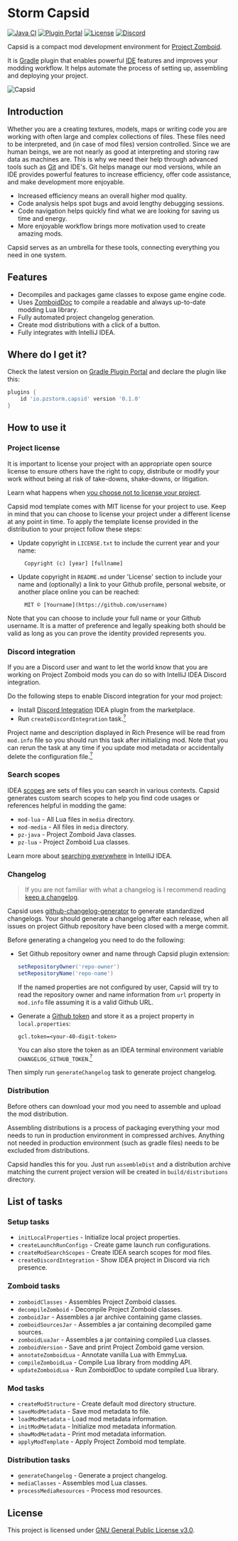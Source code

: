 # Storm Capsid

[![Java CI](https://github.com/pzstorm/capsid/actions/workflows/java-ci.yaml/badge.svg?branch=dev)](https://github.com/pzstorm/capsid/actions/workflows/java-ci.yaml) [![Plugin Portal](https://img.shields.io/maven-metadata/v?label=plugin&color=blue&logo=gradle&metadataUrl=https://plugins.gradle.org/m2/io/pzstorm/capsid/io.pzstorm.capsid.gradle.plugin/maven-metadata.xml)](https://plugins.gradle.org/plugin/io.pzstorm.capsid) [![License](https://img.shields.io/github/license/pzstorm/capsid?logo=gnu)](https://www.gnu.org/licenses/) [![Discord](https://img.shields.io/discord/823907021178798150?color=7289DA&label=discord&logo=discord&logoColor=white)](https://discord.gg/ZCmg9VsvSW)

Capsid is a compact mod development environment for [Project Zomboid](https://projectzomboid.com/blog/).

It is [Gradle](https://gradle.org/) plugin that enables powerful [IDE](https://en.wikipedia.org/wiki/Integrated_development_environment) features and improves your modding workflow. It helps automate the process of setting up, assembling and deploying your project.

![Capsid](https://raw.githubusercontent.com/pzstorm/capsid/gh-pages/capsid-banner.png)

## Introduction

Whether you are a creating textures, models, maps or writing code you are working with often large and complex collections of files. These files need to be interpreted, and (in case of mod files) version controlled. Since we are human beings, we are not nearly as good at interpreting and storing raw data as machines are. This is why we need their help through advanced tools such as [Git](https://git-scm.com/) and IDE's. Git helps manage our mod versions, while an IDE provides powerful features to increase efficiency, offer code assistance, and make development more enjoyable.

- Increased efficiency means an overall higher mod quality.  
- Code analysis helps spot bugs and avoid lengthy debugging sessions. 
- Code navigation helps quickly find what we are looking for saving us time and energy.
- More enjoyable workflow brings more motivation used to create amazing mods.

Capsid serves as an umbrella for these tools, connecting everything you need in one system.

## Features

- Decompiles and packages game classes to expose game engine code.
- Uses [ZomboidDoc](https://github.com/yooksi/pz-zdoc/) to compile a readable and always up-to-date modding Lua library.
- Fully automated project changelog generation.
- Create mod distributions with a click of a button.
- Fully integrates with IntelliJ IDEA.

## Where do I get it?

Check the latest version on [Gradle Plugin Portal](https://plugins.gradle.org/plugin/io.pzstorm.capsid) and declare the plugin like this:

```groovy
plugins {
    id 'io.pzstorm.capsid' version '0.1.0' 
}
```

## How to use it

### Project license

It is important to license your project with an appropriate open source license to ensure others have the right to copy, distribute or modify your work without being at risk of take-downs, shake-downs, or litigation.

Learn what happens when [you choose not to license your project](https://choosealicense.com/no-permission/).

Capsid mod template comes with MIT license for your project to use. Keep in mind that you can choose to license your project under a different license at any point in time. To apply the template license provided in the distribution to your project follow these steps:

- Update copyright in `LICENSE.txt` to include the current year and your name:

		Copyright (c) [year] [fullname]


- Update copyright in `README.md` under 'License' section to include your name and (optionally) a link to your Github profile, personal website, or another place online you can be reached:

		MIT © [Yourname](https://github.com/username)

Note that you can choose to include your full name or your Github username. It is a matter of preference and legally speaking both should be valid as long as you can prove the identity provided represents you. 

### Discord integration

If you are a Discord user and want to let the world know that you are working on Project Zomboid mods you can do so with IntelliJ IDEA Discord integration.

Do the following steps to enable Discord integration for your mod project:

- Install [Discord Integration](https://plugins.jetbrains.com/plugin/10233-discord-integration) IDEA plugin from the marketplace.
- Run `createDiscordIntegration` task.[<sup>?</sup>](#discord-integration "This task will run automatically when you run setupWorkspace configuration.")

Project name and description displayed in Rich Presence will be read from `mod.info` file so you should run this task after initializing mod. Note that you can rerun the task at any time if you update mod metadata or accidentally delete the configuration file.[<sup>?</sup>](#a ".idea/discord.xml")

### Search scopes

IDEA [scopes](https://www.jetbrains.com/help/idea/settings-scopes.html) are sets of files you can search in various contexts. Capsid generates custom search scopes to help you find code usages or references helpful in modding the game:

- `mod-lua` - All Lua files in `media` directory.
- `mod-media` - All files in `media` directory.
- `pz-java` - Project Zomboid Java classes.
- `pz-lua` - Project Zomboid Lua classes.

Learn more about [searching everywhere](https://www.jetbrains.com/help/idea/searching-everywhere.html) in IntelliJ IDEA.

### Changelog

> If you are not familiar with what a changelog is I recommend reading [keep a changelog](https://keepachangelog.com/en/1.0.0/).

Capsid uses [github-changelog-generator](https://github.com/github-changelog-generator/github-changelog-generator) to generate standardized changelogs. Your should generate a changelog after each release, when all issues on project Github repository have been closed with a merge commit.

Before generating a changelog you need to do the following:

- Set Github repository owner and name through Capsid plugin extension:

  ```groovy
  setRepositoryOwner('repo-owner')
  setRepositoryName('repo-name')
  ```

  If the named properties are not configured by user, Capsid will try to read the repository owner and name information from `url` property in `mod.info` file assuming it is a valid Github URL.

- Generate a [Github token](https://github.com/github-changelog-generator/github-changelog-generator#github-token) and store it as  a project property in `local.properties`:

	```properties
	gcl.token=<your-40-digit-token>
	```
	
	You can also store the token as an IDEA terminal environment variable `CHANGELOG_GITHUB_TOKEN`.<a href="https://www.jetbrains.com/help/idea/settings-tools-terminal.html"><sup>?</sup></a>

Then simply run `generateChangelog` task to generate project changelog.

### Distribution

Before others can download your mod you need to assemble and upload the mod distribution. 

Assembling distributions is a process of packaging everything your mod needs to run in production environment in compressed archives. Anything not needed in production environment (such as gradle files) needs to be excluded from distributions. 

Capsid handles this for you. Just run `assembleDist` and a distribution archive matching the current project version will be created in `build/distributions` directory.

## List of tasks

### Setup tasks

- `initLocalProperties` - Initialize local project properties.
- `createLaunchRunConfigs` - Create game launch run configurations.
- `createModSearchScopes` - Create IDEA search scopes for mod files.
- `createDiscordIntegration` - Show IDEA project in Discord via rich presence.

### Zomboid tasks

- `zomboidClasses` - Assembles Project Zomboid classes.
- `decompileZomboid` - Decompile Project Zomboid classes.
- `zomboidJar` - Assembles a jar archive containing game classes.
- `zomboidSourcesJar` - Assembles a jar containing decompiled game sources.
- `zomboidLuaJar` - Assembles a jar containing compiled Lua classes.
- `zomboidVersion` - Save and print Project Zomboid game version.
- `annotateZomboidLua` - Annotate vanilla Lua with EmmyLua.
- `compileZomboidLua` - Compile Lua library from modding API.
- `updateZomboidLua` - Run ZomboidDoc to update compiled Lua library.

### Mod tasks

- `createModStructure` - Create default mod directory structure.
- `saveModMetadata` - Save mod metadata to file.
- `loadModMetadata` - Load mod metadata information.
- `initModMetadata` - Initialize mod metadata information.
- `showModMetadata` - Print mod metadata information.
- `applyModTemplate` - Apply Project Zomboid mod template.

### Distribution tasks

- `generateChangelog` - Generate a project changelog.
- `mediaClasses` - Assembles mod Lua classes.
- `processMediaResources` - Process mod resources.

## License

This project is licensed under [GNU General Public License v3.0](https://github.com/cocolabs/pz-zdoc/blob/master/LICENSE.txt).